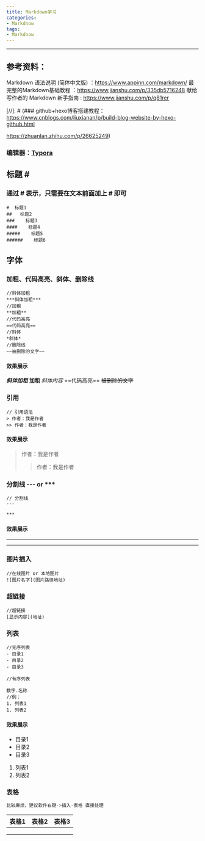 ```yaml
---
title: Markdown学习
categories: 
- Markdnow
tags:
- Markdnow
---
```

---
参考资料：
---
Markdown 语法说明 (简体中文版) ：https://www.appinn.com/markdown/
最完整的Markdown基础教程 ：https://www.jianshu.com/p/335db5716248
献给写作者的 Markdown 新手指南 : https://www.jianshu.com/p/q81rer


[//]: # (### github+hexo博客搭建教程：
https://www.cnblogs.com/liuxianan/p/build-blog-website-by-hexo-github.html

https://zhuanlan.zhihu.com/p/26625249)

### 编辑器：[Typora](https://www.typora.io/)



## 标题 \#
###  通过 \# 表示，只需要在文本前面加上 # 即可
```
#  标题1
##   标题2
###    标题3
####    标题4
#####    标题5
######    标题6
```
## 字体
### 加粗、代码高亮、斜体、删除线
```
//斜体加粗
***斜体加粗***
//加粗  
**加粗**
//代码高亮
==代码高亮==
//斜体
*斜体*
//删除线
~~被删除的文字~~
```
#### 效果展示
***斜体加粗***
**加粗**
*斜体内容*
==代码高亮==
~~被删除的文字~~

### 引用
```
// 引用语法
> 作者：我是作者
>> 作者：我是作者
```

#### 效果展示
> 作者：我是作者
>
> > 作者：我是作者



### 分割线 \--- or \***
```
// 分割线
---

***
```
#### 效果展示
---
***



### 图片插入
```
//在线图片 or 本地图片
![图片名字](图片路径地址)
```

### 超链接

```
//超链接
[显示内容](地址)

```

### 列表

```
//无序列表
- 目录1
- 目录2
- 目录3

//有序列表

数字.名称
//例：
1. 列表1
1. 列表2

```

#### 效果展示
- 目录1
- 目录2
- 目录3


1. 列表1
2. 列表2

### 表格

```python
比较麻烦，建议软件右键->插入-表格 直接处理
```



| 表格1 | 表格2 | 表格3 |
| ----- | ----- | ----- |
|       |       |       |
|       |       |       |
|       |       |       |



















